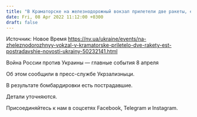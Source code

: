 ```yaml
---
title: "В Краматорске на железнодорожный вокзал прилетели две ракеты, есть пострадавшие — Укрзализныця"
date: Fri, 08 Apr 2022 11:12:00 +0300
draft: false
---
```

Источник: Новое Время https://nv.ua/ukraine/events/na-zheleznodorozhnyy-vokzal-v-kramatorske-priletelo-dve-rakety-est-postradavshie-novosti-ukrainy-50232141.html


Война России против Украины — главные события 8 апреля

Об этом сообщили в пресс-службе Укрзализныци.

В результате бомбардировки есть пострадавшие.

 Детали уточняются.

Присоединяйтесь к нам в соцсетях Facebook, Telegram и Instagram.
